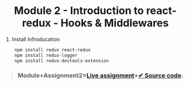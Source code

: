 <!-- PROJECT LOGO -->
 <p align="center">
    <h1 align="center">Module 2 - Introduction to react-redux - Hooks & Middlewares</h1>
</p>


1. Install Infroducation
   ```sh
    npm install redux react-redux
    npm install redux-logger
    npm install redux-devtools-extension
   ```

 > ###  Module+Assignment2=[Live assignment](https://spectacular-scone-08af5a.netlify.app/)+[✔ Source code](https://github.com/julfiker755/lws-module2/tree/main).
